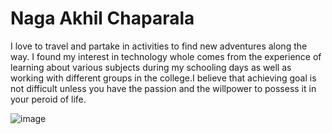 # Naga Akhil Chaparala
I love to travel and partake in activities to find new adventures along the way. I found my interest in technology whole comes from the experience of learning about various subjects during my schooling days as well as working with different groups in the college.I  believe that achieving goal is not difficult unless you have the passion and the willpower to possess it in your peroid of life.

![image](20220723_155911.jpg)